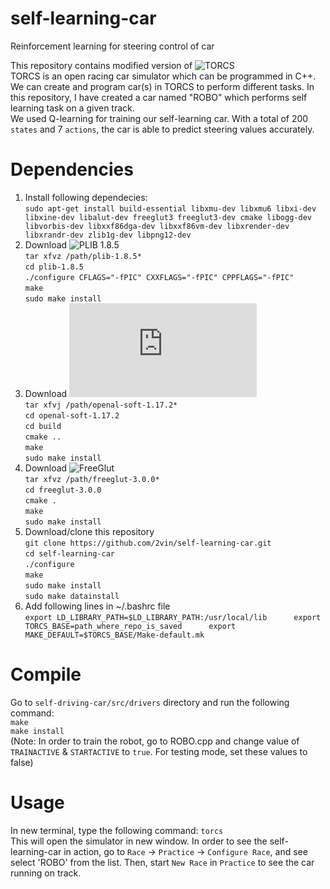 # self-learning-car     
Reinforcement learning for steering control of car     

This repository contains modified version of ![TORCS](https://sourceforge.net/projects/torcs)    
TORCS is an open racing car simulator which can be programmed in C++. We can create and program car(s) in TORCS to perform different tasks. In this repository, I have created a car named "ROBO" which performs self learning task on a given track.   
We used Q-learning for training our self-learning car. With a total of 200 `states` and 7 `actions`, the car is able to predict steering values accurately. 

# Dependencies    
1. Install following dependecies:    
    `sudo apt-get install build-essential libxmu-dev libxmu6 libxi-dev libxine-dev libalut-dev freeglut3 freeglut3-dev cmake libogg-dev libvorbis-dev libxxf86dga-dev libxxf86vm-dev libxrender-dev libxrandr-dev zlib1g-dev libpng12-dev`    
2. Download ![PLIB 1.8.5](http://plib.sourceforge.net)     
   `tar xfvz /path/plib-1.8.5*`        
   `cd plib-1.8.5`    
   `./configure CFLAGS="-fPIC" CXXFLAGS="-fPIC" CPPFLAGS="-fPIC"`     
   `make`     
   `sudo make install`         
3. Download ![OpenAL](http://kcat.strangesoft.net/openal.html)    
   `tar xfvj /path/openal-soft-1.17.2*`    
   `cd openal-soft-1.17.2`    
   `cd build`    
   `cmake ..`     
   `make`     
   `sudo make install`
4. Download ![FreeGlut](http://freeglut.sourceforge.net)     
   `tar xfvz /path/freeglut-3.0.0*`     
   `cd freeglut-3.0.0`    
   `cmake .`    
   `make`     
   `sudo make install`    
5. Download/clone this repository    
   `git clone https://github.com/2vin/self-learning-car.git`    
   `cd self-learning-car`    
   `./configure`     
   `make`    
   `sudo make install`    
   `sudo make datainstall`    
6. Add following lines in ~/.bashrc file     
    `export LD_LIBRARY_PATH=$LD_LIBRARY_PATH:/usr/local/lib     
    export TORCS_BASE=path_where_repo_is_saved     
    export MAKE_DEFAULT=$TORCS_BASE/Make-default.mk`      

# Compile       
Go to `self-driving-car/src/drivers` directory and run the following command:    
`make`    
`make install`    
(Note: In order to train the robot, go to ROBO.cpp and change value of `TRAINACTIVE` & `STARTACTIVE` to `true`. For testing mode, set these values to false)    

# Usage    
In new terminal, type the following command:
`torcs`    
This will open the simulator in new window. In order to see the self-learning-car in action, go to `Race` -> `Practice` -> `Configure Race`, and see select 'ROBO' from the list. Then, start `New Race` in `Practice` to see the car running on track.

